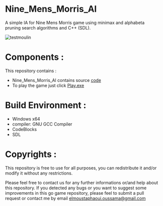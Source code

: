 # Nine_Mens_Morris_AI
A simple IA for Nine Mens Morris game using minimax and alphabeta pruning search algorithms and C++ (SDL). 

![testmoulin](https://user-images.githubusercontent.com/46606940/62711368-d9455500-b9f0-11e9-9154-2fc211b7ec81.gif)


# Components :
This repository contains :
<ul>
  <li> Nine_Mens_Morris_AI contains source <a href="https://github.com/ElMoustaphaoui/Nine_Mens_Morris_AI/tree/master/Nine_Mens_Morris_AI_SDL">code </a> </li> 
  <li>  To play the game just click <a href="https://github.com/ElMoustaphaoui/Nine_Mens_Morris_AI/blob/master/Play_Nine_Mens_Morris_AI/Play.exe">Play.exe </a>  </li>
</ul>

# Build Environment :

<ul>
  <li> Windows x64  </li>
  <li> compiler: GNU GCC Compiler  </li>
  <li> CodeBlocks  </li>
  <li> SDL </li>
</ul>  

# Copyrights :

This repository is free to use for all purposes, you can redistribute it and/or modify it without any restrictions.

Please feel free to contact us for any further informations or/and help about this repository. If you detected any bugs or you want to suggest some improvements in this go game repository, please feel to submit a pull request or contact me by email elmoustaphaoui.oussama@gmail.com

